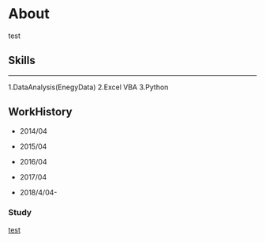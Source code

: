 # About
test


## Skills
---
1.DataAnalysis(EnegyData)
2.Excel VBA
3.Python

## WorkHistory
* 2014/04 

* 2015/04

* 2016/04

* 2017/04

* 2018/4/04-

### Study
[test](/test/test.html)
